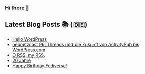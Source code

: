 ### Hi there 👋

## Latest Blog Posts 📚 (🇩🇪)
<!-- BLOG-POST-LIST:START -->
- [Hello WordPress](https://notiz.blog/2023/10/17/hello-wordpress/)
- [neunetzcast 96: Threads und die Zukunft von ActivityPub bei WordPress.com](https://openwebpodcast.de/1883/neunetzcast-96/)
- [O RSS, my RSS.](https://notiz.blog/rss-club/o-rss-my-rss/)
- [20 Jahre](https://notiz.blog/2023/06/02/20-jahre/)
- [Happy Birthday Fediverse!](https://notiz.blog/2023/05/19/happy-birthday-fediverse/)
<!-- BLOG-POST-LIST:END -->
